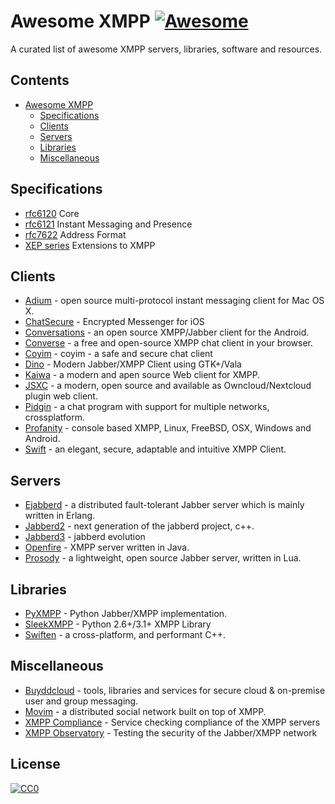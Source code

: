 # Awesome XMPP [![Awesome](https://cdn.rawgit.com/sindresorhus/awesome/d7305f38d29fed78fa85652e3a63e154dd8e8829/media/badge.svg)](https://github.com/sindresorhus/awesome)

A curated list of awesome XMPP servers, libraries, software and resources.

## Contents

- [Awesome XMPP](#awesome-xmpp)
  - [Specifications](#specifications)
  - [Clients](#clients)
  - [Servers](#servers)
  - [Libraries](#libraries)
  - [Miscellaneous](#Miscellaneous)

## Specifications

* [rfc6120](https://datatracker.ietf.org/doc/rfc6120/) Core
* [rfc6121](https://datatracker.ietf.org/doc/rfc6121/) Instant Messaging and Presence
* [rfc7622](https://datatracker.ietf.org/doc/rfc7622/) Address Format
* [XEP series](https://xmpp.org/extensions/) Extensions to XMPP

## Clients

* [Adium](https://adium.im/) - open source multi-protocol instant messaging client for Mac OS X.
* [ChatSecure](https://chatsecure.org/) - Encrypted Messenger for iOS 
* [Conversations](https://github.com/siacs/Conversations) - an open source XMPP/Jabber client for the Android.
* [Converse](https://conversejs.org/) - a free and open-source XMPP chat client in your browser.
* [Coyim](https://github.com/coyim/coyim) - coyim - a safe and secure chat client
* [Dino](https://github.com/dino/dino) - Modern Jabber/XMPP Client using GTK+/Vala
* [Kaiwa](http://getkaiwa.com/) - a modern and apen source Web client for XMPP. 
* [JSXC](https://www.jsxc.org/) - a modern, open source and available as Owncloud/Nextcloud plugin web client.
* [Pidgin](https://www.pidgin.im/) - a chat program with support for multiple networks, crossplatform.
* [Profanity](http://www.profanity.im/) - console based XMPP, Linux, FreeBSD, OSX, Windows and Android.
* [Swift](https://swift.im/) - an elegant, secure, adaptable and intuitive XMPP Client.

## Servers 

* [Ejabberd](https://www.ejabberd.im/) - a distributed fault-tolerant Jabber server which is mainly written in Erlang.
* [Jabberd2](http://jabberd2.org/) - next generation of the jabberd project, c++.
* [Jabberd3](https://github.com/smokku/jabberd3) - jabberd evolution
* [Openfire](https://www.igniterealtime.org/projects/openfire/) - XMPP server written in Java.
* [Prosody](https://prosody.im/) - a lightweight, open source Jabber server, written in Lua.

## Libraries

* [PyXMPP](https://github.com/Jajcus/pyxmpp) - Python Jabber/XMPP implementation.
* [SleekXMPP](https://github.com/fritzy/SleekXMPP) - Python 2.6+/3.1+ XMPP Library
* [Swiften](https://swift.im/swiften.html) - a cross-platform, and performant C++.

## Miscellaneous

* [Buyddcloud](http://buddycloud.com/) - tools, libraries and services for secure cloud & on-premise user and group messaging.
* [Movim](https://github.com/movim/movim) - a distributed social network built on top of XMPP.
* [XMPP Compliance](https://conversations.im/compliance/) - Service checking compliance of the XMPP servers
* [XMPP Observatory](https://xmpp.net/) - Testing the security of the Jabber/XMPP network

## License

[![CC0](http://mirrors.creativecommons.org/presskit/buttons/88x31/svg/cc-zero.svg)](https://creativecommons.org/publicdomain/zero/1.0/)
